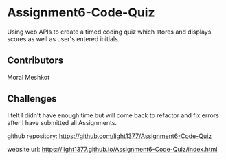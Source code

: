 # Assignment6-Code-Quiz
Using web APIs to create a timed coding quiz which stores and displays scores as well as user's entered initials.

## Contributors
Moral Meshkot

## Challenges
I felt I didn't have enough time but will come back to refactor and fix errors after I have submitted all Assignments.

github repository:
https://github.com/light1377/Assignment6-Code-Quiz

website url:
https://light1377.github.io/Assignment6-Code-Quiz/index.html